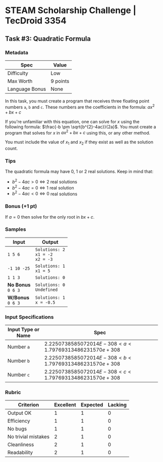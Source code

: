 # STEAM Scholarship Challenge | TecDroid 3354
## Task  #3: Quadratic Formula
### Metadata
| Spec | Value |
| ---- | ---- |
| Difficulty | Low |
| Max Worth | 9 points |
| Language Bonus | None |

In this task, you must create a program that receives three floating point numbers `a`, `b` and `c`. These numbers are the coefficients in the formula: $ax^2 + bx + c$

If you're unfamiliar with this equation, one can solve for $x$ using the following formula: $\frac{-b \pm \sqrt{b^{2}-4ac}}{2a}$. You must create a program that solves for $x$ in $ax^2 + bx + c$ using this, or any other method.

You must include the value of $x_1$ and $x_2$ if they exist as well as the solution count.

### Tips
The quadratic formula may have $0$, $1$ or $2$ real solutions. Keep in mind that:
- $b^{2} - 4ac > 0 \iff 2$ real solutions
- $b^{2} - 4ac = 0 \iff 1$ real solution
- $b^{2} - 4ac < 0 \iff 0$ real solutions

### Bonus (+1 pt)
If $a = 0$ then solve for the only root in $bx + c$.

### Samples
| Input | Output |
| ---- | ---- |
| `1 5 6` | `Solutions: 2`<br>`x1 = -2`<br>`x2 = -3`<br> |
| `-1 10 -25` | `Solutions: 1`<br>`x1 = 5`<br> |
| `1 1 3` | `Solutions: 0` |
| **No Bonus**<br>`0 6 3` | `Solutions: 0`<br>`Undefined` |
| **W/Bonus**<br>`0 6 3` | `Solutions: 1`<br>`x = -0.5` |

### Input Specifications
| Input Type or Name | Spec |
| ---- | ---- |
| Number `a` | $2.2250738585072014E-308 < a < 1.79769313486231570e+308$ |
| Number `b` | $2.2250738585072014E-308 < b < 1.79769313486231570e+308$ |
| Number `c` | $2.2250738585072014E-308 < c < 1.79769313486231570e+308$ |

### Rubric
| Criterion | Excellent | Expected | Lacking |
| ---- | ---- | ---- | ---- |
| Output OK | 1 | 1 | 0 |
| Efficiency | 1 | 1 | 0 |
| No bugs | 1 | 1 | 0 |
| No trivial mistakes | 2 | 1 | 0 |
| Cleanliness | 2 | 1 | 0 |
| Readability | 2 | 1 | 0 |
